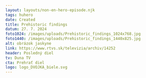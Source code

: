 ```yaml
---
layout: layouts/non-en-hero-episode.njk
tags: huhero
date: Created
title: Prehistoric findings
datum: 27. 7. 2024
foto1024: /images/uploads/Prehistoric_findings_1024x768.jpg
foto1440: /images/uploads/Prehistoric_findings_1440x825.jpg
alt: obrázok jaskyne
link: https://www.rtvs.sk/televizia/archiv/14252
header: Posledný diel
tv: Duna TV
cta: Prehrať diel
logo: logo_DVOJKA_biele.svg
---
```

